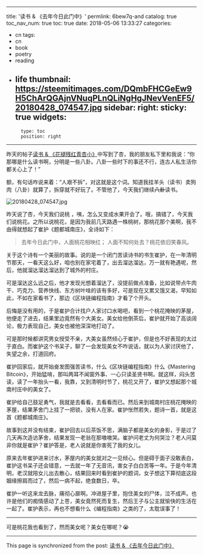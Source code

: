 
---
title: '读书 & 《去年今日此门中》'
permlink: 6bew7q-and
catalog: true
toc_nav_num: true
toc: true
date: 2018-05-06 13:33:27
categories:
- cn
tags:
- cn
- book
- poetry
- reading
- life
thumbnail: https://steemitimages.com/DQmbFHCGeEw9H5ChArQGAjnVNuqPLnQLiNgHgJNevVenEF5/20180428_074547.jpg
sidebar:
    right:
        sticky: true
widgets:
    -
        type: toc
        position: right
---


昨天的帖子[读书 & 《花褪残红青杏小》](https://steemit.com/cn/@oflyhigh/2lyzax-and)中写到了杏，我的朋友私下里和我说：“你那哪是什么读书啊，分明是一些八卦。八卦一些时下的事还不行，连古人私生活你都关心上了！”

额，有句话咋说来着：“人艰不拆”，对这就是这个词。知道我挂羊头（读书）卖狗肉（八卦）就算了，拆穿就不好玩了。不管他了，今天我们继续~~八卦~~读书。

![20180428_074547.jpg](https://steemitimages.com/DQmbFHCGeEw9H5ChArQGAjnVNuqPLnQLiNgHgJNevVenEF5/20180428_074547.jpg)

昨天说了杏，今天我们说桃 ，咦，怎么又变成水果开会了。哦，搞错了，今天我们说桃花。之所以说桃花，是因为我前几天路遇一株桃树，那桃花那个美啊，我不由得就想起了崔护《题都城南庄》，全诗如下：

>去年今日此门中，人面桃花相映红；
人面不知何处去？桃花依旧笑春风。

关于这个诗有一个美丽的故事。说的是一个闭门苦读诗书的书生崔护，在一年清明节那天，一看天这么好，咱也别在家宅着了，出去溜达溜达，万一就有艳遇呢，然后，他就溜达溜达溜达到了城外的村庄。

可是溜达这么远之后，他才发现光想着溜达了，没提前做点准备，比如说带点牛肉干、巧克力、营养快线、东方树叶啥的该有多好，可是现在又累又饿又渴，早知如此，不如在家看书了，那边《区块链编程指南》才看了个开头。

后悔是没有用的，于是崔护合计找户人家讨口水喝吧，看到一个桃花掩映的茅屋，他便走了进去，结果里边竟然有个大美女。美女给他倒茶后，崔护就开始了高谈阔论，极力表现自己，美女也被他深深地打动了。

可是那时候都讲究男女授受不亲，大美女虽然倾心于崔护，但是也不好表现的太过于直白。而崔护这个书呆子，聊了一会发现美女不咋说话，就以为人家讨厌他了，失望之余，打道回府。

崔护回家后，就开始奋发图强苦读书，什么《区块链编程指南》什么《Mastering Bitcoin》，开始猛啃，那叫两耳不闻窗外事、一心只读圣贤书啊。就这样，闷头苦读，读了一年抬头一看，我靠，又到清明时节了，桃花又开了，崔护又想起那个城南村庄中的美女了。

崔护给自己鼓足勇气，我就是去看看，去看看而已。然后来到城南村庄桃花掩映的茅屋，结果茅舍门上挂了一把锁，没有人在家。崔护怅然若失，题诗一首，就是这首《题都城南庄》。

故事到这并没有结束，崔护回去以后茶饭不思，满脑子都是美女的身影，于是过了几天再次造访茅舍，结果发现一老翁在那嗷嗷哭。崔护问老丈为何哭泣？老人问莫非你就是崔护？崔护答是，老人说就是你害死了我的女儿。

原来去年崔护进来讨水，茅屋内的美女就对之一见倾心。但是碍于面子没敢表白，崔护这书呆子还会错意，一去就一年了无音讯，害女子白白苦等一年。于是今年清明，老汉就陪女儿出去散心，结果回来时看到崔护的题词，女子想这下算彻底这段姻缘擦肩而过了，然后一病不起，绝食数日，卒。

崔护一听这来龙去脉，痛彻心扉啊。冲进屋子里，抱住美女的尸体，泣不成声。也许是他们的痴情感动了上苍，美女竟然死而复生，然后王子与公主就愉快的生活在一起了。崔护表示，再也不想看什么《编程指南》之类的了，太耽误事了！

----

可是桃花我也看到了，然而美女呢？美女在哪呢？😭

- - -

This page is synchronized from the post: [读书 & 《去年今日此门中》](https://steemit.com/@oflyhigh/6bew7q-and)
